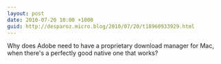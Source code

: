 ```yaml
---
layout: post
date: 2010-07-20 10:00 +1000
guid: http://desparoz.micro.blog/2010/07/20/t18960933929.html
---
```

Why does Adobe need to have a proprietary download manager for Mac, when there's a perfectly good native one that works?
